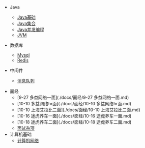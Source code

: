 
* Java

  * [Java基础](./docs/a-1Java基础.md)
  * [Java集合](./docs/a-2Java集合.md)
  * [Java并发编程](./docs/a-3Java并发编程.md)
  * [JVM](./docs/a-4JVM.md)
* 数据库

  * [Mysql](./docs/b-1Mysql.md)
  * [Redis](./docs/b-2Redis.md)
* 中间件

  * [消息队列](./docs/c-1消息队列.md)

- 面经
  - [9-27 多益网络一面](./docs/面经/9-27 多益网络一面.md)
  - [10-10 多益网络hr面](./docs/面经/10-10 多益网络hr面.md)
  - [10-10 上海艾拉比二面](./docs/面经/10-10 上海艾拉比二面.md)
  - [10-16 途虎养车一面](./docs/面经/10-16 途虎养车一面.md)
  - [10-18 途虎养车二面](./docs/面经/10-18 途虎养车二面.md)
  - [面试杂项](./docs/面经杂项.md)
- 计算机基础
  - [计算机网络](./docs/计算机网络.md)

